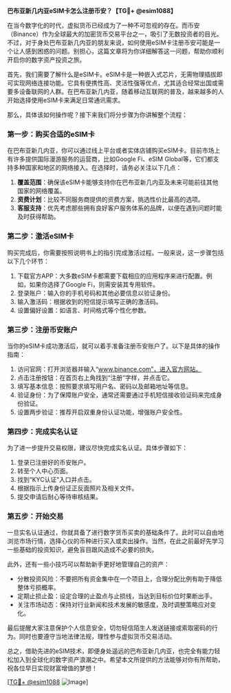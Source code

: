 **巴布亚新几内亚eSIM卡怎么注册币安？【TG💪+ @esim1088】**

在当今数字化的时代，虚拟货币已经成为了一种不可忽视的存在。而币安（Binance）作为全球最大的加密货币交易平台之一，吸引了无数投资者的目光。不过，对于身处巴布亚新几内亚的朋友来说，如何使用eSIM卡注册币安可能是一个让人感到困惑的问题。别担心，这篇文章将为你详细解答这一问题，帮助你顺利开启你的数字资产投资之旅。

首先，我们需要了解什么是eSIM卡。eSIM卡是一种嵌入式芯片，无需物理插拔即可实现网络连接功能。它具有便携性高、灵活性强等优点，尤其适合经常出国或需要多设备联网的人群。在巴布亚新几内亚，随着移动互联网的普及，越来越多的人开始选择使用eSIM卡来满足日常通讯需求。

那么，具体该如何操作呢？接下来我们将分步骤为你讲解整个流程：

### 第一步：购买合适的eSIM卡

在巴布亚新几内亚，你可以通过线上平台或者实体店铺购买eSIM卡。目前市场上有许多提供国际漫游服务的运营商，比如Google Fi、eSIM Global等，它们都支持多种国家和地区的网络接入。在选择时，请务必关注以下几点：

1. **覆盖范围**：确保该eSIM卡能够支持你在巴布亚新几内亚及未来可能前往其他国家的网络覆盖。
2. **资费计划**：比较不同服务商提供的资费方案，挑选性价比最高的选项。
3. **客服支持**：优先考虑那些拥有良好客户服务体系的品牌，以便在遇到问题时能及时获得帮助。

### 第二步：激活eSIM卡

购买完成后，你需要按照说明书上的指引完成激活过程。一般来说，这一步骤包括以下几个环节：

1. 下载官方APP：大多数eSIM卡都需要下载相应的应用程序来进行配置。例如，如果你选择了Google Fi，则需安装其专用软件。
2. 登录账户：输入你的手机号码和其他必要信息以验证身份。
3. 输入激活码：根据收到的短信提示填写正确的激活码。
4. 设置偏好设置：如语言、时间格式等个性化参数。

### 第三步：注册币安账户

当你的eSIM卡成功激活后，就可以着手准备注册币安账户了。以下是具体的操作指南：

1. 访问官网：打开浏览器并输入“www.binance.com”，进入官方网站。
2. 点击注册按钮：在首页右上角找到“注册”字样，并点击它。
3. 填写基本信息：按照要求填写用户名、密码以及邮箱地址等信息。
4. 验证身份：为了保障账户安全，通常还需要通过手机短信接收验证码来完成身份验证。
5. 设置两步验证：推荐开启双重身份认证功能，增强账户安全性。

### 第四步：完成实名认证

为了进一步提升交易权限，建议尽快完成实名认证。具体步骤如下：

1. 登录已注册好的币安账户。
2. 转至个人中心页面。
3. 找到“KYC认证”入口并点击。
4. 根据指示上传身份证正反面照片及相关文件。
5. 提交申请后耐心等待审核结果。

### 第五步：开始交易

一旦实名认证通过，你就具备了进行数字货币买卖的基础条件了。此时可以自由地浏览市场行情，选择心仪的币种进行买入或卖出操作。当然，在此之前最好先学习一些基础的投资知识，避免盲目跟风造成不必要的损失。

此外，还有一些小技巧可以帮助新手更好地管理自己的资产：

- 分散投资风险：不要把所有资金集中在一个项目上，合理分配比例有助于降低整体亏损概率。
- 定期止损止盈：设定合理的止盈点与止损线，当达到目标价位时果断出手。
- 关注市场动态：保持对行业新闻和技术发展的敏感度，及时调整策略应对变化。

最后提醒大家注意保护个人信息安全，切勿轻信陌生人发送链接或索取密码的行为。同时也要遵守当地法律法规，理性参与虚拟货币交易活动。

总之，借助先进的eSIM技术，即便身处遥远的巴布亚新几内亚，也完全有能力轻松加入到全球化的数字资产浪潮之中。希望本文所提供的方法能够对你有所帮助，祝各位早日实现财富增值的梦想！

[[TG💪+ @esim1088](https://t.me/s/esim1088) ![Image](https://i.postimg.cc/4NQfJmqS/Snipaste-2025-05-13-00-14-12.png)]